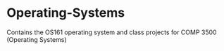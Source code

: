 # Operating-Systems
Contains the OS161 operating system and class projects for COMP 3500 (Operating Systems)
